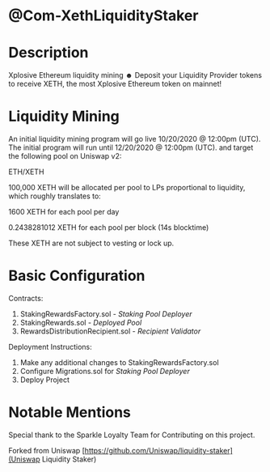 # @Com-XethLiquidityStaker

# Description
Xplosive Ethereum liquidity mining ☻
Deposit your Liquidity Provider tokens to receive XETH, the most Xplosive Ethereum token on mainnet!

# Liquidity Mining

An initial liquidity mining program will go live 10/20/2020 @ 12:00pm (UTC). The initial program will run until 12/20/2020 @ 12:00pm (UTC). and target the following pool on Uniswap v2:

ETH/XETH

100,000 XETH will be allocated per pool to LPs proportional to liquidity, which roughly translates to:

1600 XETH for each pool per day

0.2438281012 XETH for each pool per block (14s blocktime)

These XETH are not subject to vesting or lock up.

# Basic Configuration
Contracts:
1. StakingRewardsFactory.sol - *Staking Pool Deployer*
2. StakingRewards.sol - *Deployed Pool* 
3. RewardsDistributionRecipient.sol - *Recipient Validator* 

Deployment Instructions: 
1. Make any additional changes to StakingRewardsFactory.sol
2. Configure Migrations.sol for *Staking Pool Deployer*
3. Deploy Project

# Notable Mentions
Special thank to the Sparkle Loyalty Team for Contributing on this project.  

Forked from Uniswap 
[https://github.com/Uniswap/liquidity-staker](Uniswap Liquidity Staker)

